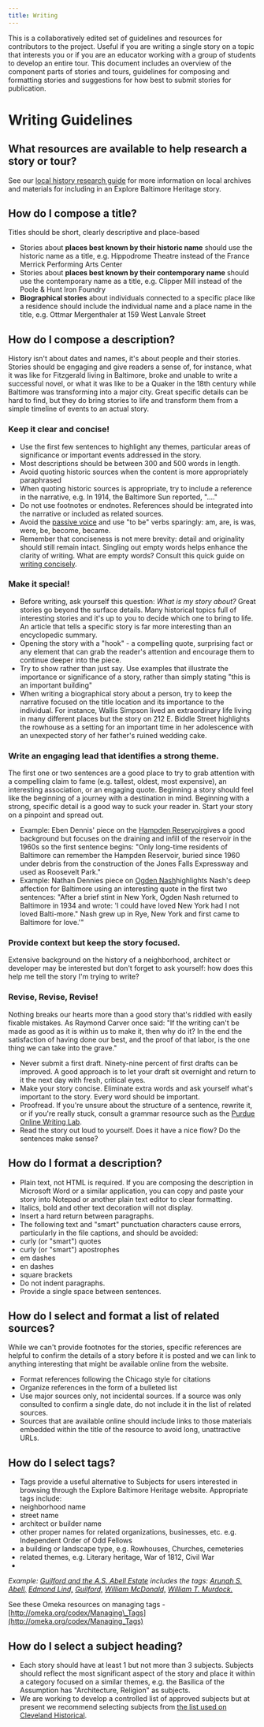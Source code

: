 ```yaml
---
title: Writing
---
```


This is a collaboratively edited set of guidelines and resources for contributors to the project. Useful if you are writing a single story on a topic that interests you or if you are an educator working with a group of students to develop an entire tour. This document includes an overview of the component parts of stories and tours, guidelines for composing and formatting stories and suggestions for how best to submit stories for publication.

# Writing Guidelines

## What resources are available to help research a story or tour?
See our [local history research guide](https://docs.google.com/document/d/1Jllv_A8Cv2eZq2Fkxljn82MDI0XjqHLTt01cHfpsOO0/edit) for more information on local archives and materials for including in an Explore Baltimore Heritage story.

## How do I compose a title?
Titles should be short, clearly descriptive and place-based

- Stories about **places best known by their historic name** should use the historic name as a title, e.g. Hippodrome Theatre instead of the France Merrick Performing Arts Center
- Stories about **places best known by their contemporary name** should use the contemporary name as a title, e.g. Clipper Mill instead of the Poole & Hunt Iron Foundry
- **Biographical stories** about individuals connected to a specific place like a residence should include the individual name and a place name in the title, e.g. Ottmar Mergenthaler at 159 West Lanvale Street

## How do I compose a description?

History isn't about dates and names, it's about people and their stories. Stories should be engaging and give readers a sense of, for instance, what it was like for Fitzgerald living in Baltimore, broke and unable to write a successful novel, or what it was like to be a Quaker in the 18th century while Baltimore was transforming into a major city. Great specific details can be hard to find, but they do bring stories to life and transform them from a simple timeline of events to an actual story.

### Keep it clear and concise!

- Use the first few sentences to highlight any themes, particular areas of significance or important events addressed in the story.
- Most descriptions should be between 300 and 500 words in length.
- Avoid quoting historic sources when the content is more appropriately paraphrased
- When quoting historic sources is appropriate, try to include a reference in the narrative, e.g. In 1914, the Baltimore Sun reported, "...."
- Do not use footnotes or endnotes. References should be integrated into the narrative or included as related sources.
- Avoid the [passive voice](https://owl.english.purdue.edu/owl/resource/539/02/) and use "to be" verbs sparingly: am, are, is was, were, be, become, became.
- Remember that conciseness is not mere brevity: detail and originality should still remain intact. Singling out empty words helps enhance the clarity of writing. What are empty words? Consult this quick guide on [writing concisely](http://writingcenter.unc.edu/handouts/writing-concisely/).

### Make it special!

- Before writing, ask yourself this question: _What is my story about?_ Great stories go beyond the surface details. Many historical topics full of interesting stories and it's up to you to decide which one to bring to life. An article that tells a specific story is far more interesting than an encyclopedic summary.
- Opening the story with a "hook" - a compelling quote, surprising fact or any element that can grab the reader's attention and encourage them to continue deeper into the piece.
- Try to show rather than just say. Use examples that illustrate the importance or significance of a story, rather than simply stating "this is an important building"
- When writing a biographical story about a person, try to keep the narrative focused on the title location and its importance to the individual. For instance, Wallis Simpson lived an extraordinary life living in many different places but the story on 212 E. Biddle Street highlights the rowhouse as a setting for an important time in her adolescence with an unexpected story of her father's ruined wedding cake.


### Write an engaging lead that identifies a strong theme.

The first one or two sentences are a good place to try to grab attention with a compelling claim to fame (e.g. tallest, oldest, most expensive), an interesting association, or an engaging quote. Beginning a story should feel like the beginning of a journey with a destination in mind. Beginning with a strong, specific detail is a good way to suck your reader in. Start your story on a pinpoint and spread out.

- Example: Eben Dennis' piece on the [Hampden Reservoir](http://explore.baltimoreheritage.org/items/show/181)gives a good background but focuses on the draining and infill of the reservoir in the 1960s so the first sentence begins: "Only long-time residents of Baltimore can remember the Hampden Reservoir, buried since 1960 under debris from the construction of the Jones Falls Expressway and used as Roosevelt Park."
- Example: Nathan Dennies piece on [Ogden Nash](http://explore.baltimoreheritage.org/items/show/270)highlights Nash's deep affection for Baltimore using an interesting quote in the first two sentences: "After a brief stint in New York, Ogden Nash returned to Baltimore in 1934 and wrote: 'I could have loved New York had I not loved Balti-more." Nash grew up in Rye, New York and first came to Baltimore for love.'"

### Provide context but keep the story focused.

Extensive background on the history of a neighborhood, architect or developer may be interested but don't forget to ask yourself: how does this help me tell the story I'm trying to write?

### Revise, Revise, Revise!

Nothing breaks our hearts more than a good story that's riddled with easily fixable mistakes. As Raymond Carver once said: "If the writing can't be made as good as it is within us to make it, then why do it? In the end the satisfaction of having done our best, and the proof of that labor, is the one thing we can take into the grave."

- Never submit a first draft. Ninety-nine percent of first drafts can be improved. A good approach is to let your draft sit overnight and return to it the next day with fresh, critical eyes.
- Make your story concise. Eliminate extra words and ask yourself what's important to the story. Every word should be important.
- Proofread. If you're unsure about the structure of a sentence, rewrite it, or if you're really stuck, consult a grammar resource such as the [Purdue Online Writing Lab](https://owl.english.purdue.edu/owl/section/1/5/).
- Read the story out loud to yourself. Does it have a nice flow? Do the sentences make sense?

## How do I format a description?

- Plain text, not HTML is required. If you are composing the description in Microsoft Word or a similar application, you can copy and paste your story into Notepad or another plain text editor to clear formatting.
- Italics, bold and other text decoration will not display.
- Insert a hard return between paragraphs.
- The following text and "smart" punctuation characters cause errors, particularly in the file captions, and should be avoided:
- curly (or "smart") quotes
- curly (or "smart") apostrophes
- em dashes
- en dashes
- square brackets
- Do not indent paragraphs.
- Provide a single space between sentences.

## How do I select and format a list of related sources?

While we can't provide footnotes for the stories, specific references are helpful to confirm the details of a story before it is posted and we can link to anything interesting that might be available online from the website.

- Format references following the Chicago style for citations
- Organize references in the form of a bulleted list
- Use major sources only, not incidental sources. If a source was only consulted to confirm a single date, do not include it in the list of related sources.
- Sources that are available online should include links to those materials embedded within the title of the resource to avoid long, unattractive URLs.

## How do I select tags?

- Tags provide a useful alternative to Subjects for users interested in browsing through the Explore Baltimore Heritage website. Appropriate tags include:
- neighborhood name
- street name
- architect or builder name
- other proper names for related organizations, businesses, etc. e.g. Independent Order of Odd Fellows
- a building or landscape type, e.g. Rowhouses, Churches, cemeteries
- related themes, e.g. Literary heritage, War of 1812, Civil War
- 
_Example:_ [_Guilford and the A.S. Abell Estate_](http://explore.baltimoreheritage.org/items/show/272) _includes the tags:_ [_Arunah S. Abell,_](http://explore.baltimoreheritage.org/items/browse/tag/?tags=Arunah+S.+Abell) [_Edmond Lind,_](http://explore.baltimoreheritage.org/items/browse/tag/?tags=Edmond+Lind) [_Guilford,_](http://explore.baltimoreheritage.org/items/browse/tag/?tags=Guilford) [_William McDonald,_](http://explore.baltimoreheritage.org/items/browse/tag/?tags=William+McDonald) [_William T. Murdock._](http://explore.baltimoreheritage.org/items/browse/tag/?tags=William+T.+Murdock)[](http://explore.baltimoreheritage.org/items/browse/tag/?tags=William+T.+Murdock)

See these Omeka resources on managing tags - [http://omeka.org/codex/Managing\_Tags](http://omeka.org/codex/Managing_Tags)

## How do I select a subject heading?

- Each story should have at least 1 but not more than 3 subjects. Subjects should reflect the most significant aspect of the story and place it within a category focused on a similar themes, e.g. the Basilica of the Assumption has "Architecture, Religion" as subjects.
- We are working to develop a controlled list of approved subjects but at present we recommend selecting subjects from [the list used on Cleveland Historical](http://clevelandhistorical.org/items/subject-browse).

